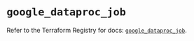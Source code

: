 # `google_dataproc_job`

Refer to the Terraform Registry for docs: [`google_dataproc_job`](https://registry.terraform.io/providers/hashicorp/google/6.25.0/docs/resources/dataproc_job).
